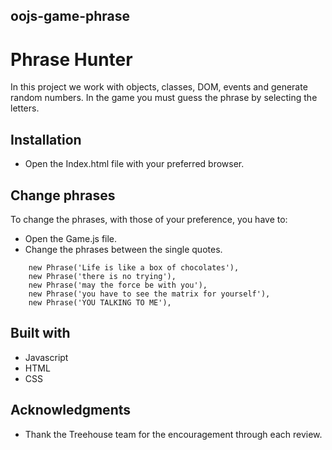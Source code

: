 ## oojs-game-phrase

# **Phrase Hunter**

In this project we work with objects, classes, DOM, events and generate random numbers.
In the game you must guess the phrase by selecting the letters.

## Installation

-   Open the Index.html file with your preferred browser.

## Change phrases

To change the phrases, with those of your preference, you have to:

-   Open the Game.js file.
-   Change the phrases between the single quotes.

```
    new Phrase('Life is like a box of chocolates'),
    new Phrase('there is no trying'),
    new Phrase('may the force be with you'),
    new Phrase('you have to see the matrix for yourself'),
    new Phrase('YOU TALKING TO ME'),
```

## Built with

-   Javascript
-   HTML
-   CSS

## Acknowledgments

-   Thank the Treehouse team for the encouragement through each review.
